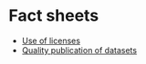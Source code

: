 # Fact sheets

- [Use of licenses](https://data.public.lu/en/pages/fact-sheets/licenses/)
- [Quality publication of datasets](https://data.public.lu/en/pages/fact-sheets/data-quality/)
